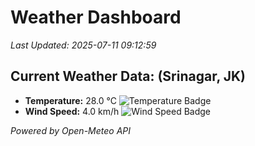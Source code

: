 
# Weather Dashboard

_Last Updated: 2025-07-11 09:12:59_

## Current Weather Data: (Srinagar, JK)
- **Temperature:** 28.0 °C ![Temperature Badge](https://img.shields.io/badge/Temperature-Medium%20Temp-green)
- **Wind Speed:** 4.0 km/h ![Wind Speed Badge](https://img.shields.io/badge/Wind%20Speed-Light%20Wind-blue)

*Powered by Open-Meteo API*
